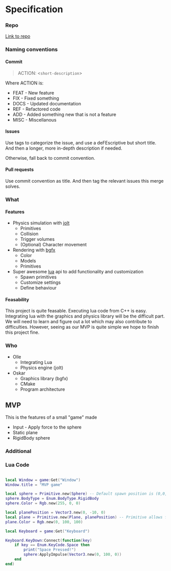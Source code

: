# Specification

### Repo
[Link to repo](https://github.com/IndaPlus24/ollebjor-osen-project)

### Naming conventions
#### Commit
> ACTION: <`short-description`>

Where ACTION is:
- FEAT - New feature
- FIX - Fixed something
- DOCS - Updated documentation
- REF - Refactored code
- ADD - Added something new that is not a feature
- MISC - Miscellanous 

#### Issues
Use tags to categorize the issue, and use a deFEscriptive but short title. And then a longer, more in-depth description if needed.

Otherwise, fall back to commit convention.

#### Pull requests
Use commit convention as title. And then tag the relevant issues this merge solves.

### What
#### Features

- Physics simulation with [jolt](https://github.com/jrouwe/JoltPhysics)
    - Primitives
    - Collision
    - Trigger volumes
    - (Optional) Character movement
- Rendering with [bgfx](https://github.com/jrouwe/JoltPhysics)
    - Color
    - Models
    - Primitives
- Super awesome [lua](https://www.lua.org/) api to add functionality and customization
    - Spawn primitives
    - Customize settings
    - Define behaviour

#### Feasability
This project is quite feasable. Executing lua code from C++ is easy. Integrating lua with the graphics and physics library will be the difficult part. We will need to learn and figure out a lot which may also contribute to difficulties. However, seeing as our MVP is quite simple we hope to finish this project fine.


### Who
- Olle
    - Integrating Lua
    - Physics engine (jolt)
- Oskar
    - Graphics library (bgfx)
    - CMake
    - Program architecture

## MVP

This is the features of a small "game" made
* Input - Apply force to the sphere
* Static plane
* RigidBody sphere

### Additional


### Lua Code

```lua

local Window = game:Get("Window")
Window.title = "MVP game"

local sphere = Primitive.new(Sphere) -- Default spawn position is (0,0,0)
sphere.BodyType = Enum.BodyType.RigidBody
sphere.Color = Rgb.new(255, 0, 0)

local planePosition = Vector3.new(0, -10, 0)
local plane = Primitive.new(Plane, planePosition) -- Primitive allows for optional default position as second argument
plane.Color = Rgb.new(0, 100, 100)

local Keyboard = game:Get("Keyboard")

Keyboard.KeyDown:Connect(function(key)
    if key == Enum.KeyCode.Space then
        print("Space Pressed!")
        sphere:ApplyImpulse(Vector3.new(0, 100, 0))
    end
end)

```